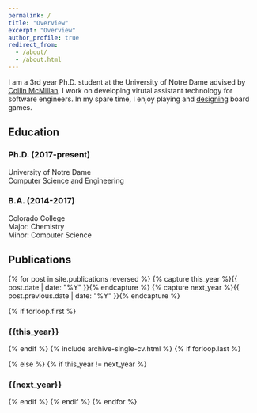```yaml
---
permalink: /
title: "Overview"
excerpt: "Overview"
author_profile: true
redirect_from: 
  - /about/
  - /about.html
---
```


I am a 3rd year Ph.D. student at the University of Notre Dame advised by [Collin McMillan](https://www3.nd.edu/~cmc/). I work on developing virutal assistant technology for software engineers. In my spare time, I enjoy playing and [designing](http://mysterywizardgame.com) board games.

<!-- ## Research Interests

Words words words -->


## Education
<div class="education__container" >
<div class=" education__item">
  <h3>
  Ph.D. (2017-present)
  </h3>
  <p>
  University of Notre Dame<br/>
  Computer Science and Engineering<br/>
  </p>
</div>

<div class=" education__item">
  <h3>
  B.A. (2014-2017)
  </h3>
  <p>
  Colorado College<br/>
  Major: Chemistry<br/>
  Minor: Computer Science<br/>
  </p>
</div>
</div>

  
<!-- ## Technical Skills

* Primary Languages:
  * Python, Javascript
* Other Languages:
  * Java, C, C++, Ruby
* Machine Learning and NLP Tools:
  * Keras, Tensorflow, Scikit-Learn, Gensim, NLTK, Pandas, BeautifulSoup
* Application Development:
  * Ruby on Rails, React, React Native, Flask, Node.js -->


<!--   <ul>{% for post in site.publications reversed%}
    {% include archive-single-cv.html %}
  {% endfor %}</ul> -->

## Publications
{% for post in site.publications reversed  %}
  {% capture this_year %}{{ post.date | date: "%Y" }}{% endcapture %}
  {% capture next_year %}{{ post.previous.date | date: "%Y" }}{% endcapture %}

  {% if forloop.first %}
  <h3 id="{{this_year}}">{{this_year}}</h3>
  <ul class="publications" style="list-style-type: none; padding-inline-start:0px;">
  {% endif %}
  {% include archive-single-cv.html %}
  {% if forloop.last %}
  </ul>
  {% else %}
  {% if this_year != next_year %}
  </ul>
  <h3 id="{{next_year}}">{{next_year}}</h3>
  <ul style="list-style-type: none; padding-inline-start:0px;">
  {% endif %}
  {% endif %}
{% endfor %}
  
<!-- Talks
======
  <ul>{% for post in site.talks %}
    {% include archive-single-talk-cv.html %}
  {% endfor %}</ul>
  
Teaching
======
  <ul>{% for post in site.teaching %}
    {% include archive-single-cv.html %}
  {% endfor %}</ul> -->
  
<!-- ## Service and leadership
* 2017-Present: Events Volunteer
  - Society of Schmitt Fellows, Notre Dame, Notre Dame, IN
* 2015-2016: Volunteer Pharmacy Technician
  - Open Bible Medical Clinic (Formerly TLC Pharmacy), Colorado Springs, CO
 -->